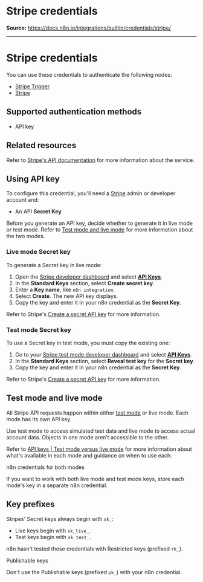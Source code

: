 # Stripe credentials

**Source:** https://docs.n8n.io/integrations/builtin/credentials/stripe/

---

# Stripe credentials

You can use these credentials to authenticate the following nodes:

- [Stripe Trigger](../../trigger-nodes/n8n-nodes-base.stripetrigger/)
- [Stripe](../../app-nodes/n8n-nodes-base.stripe/)

## Supported authentication methods

- API key

## Related resources

Refer to [Stripe's API documentation](https://docs.stripe.com/api) for more information about the service.

## Using API key

To configure this credential, you'll need a [Stripe](https://stripe.com/) admin or developer account and:

- An API **Secret Key**

Before you generate an API key, decide whether to generate it in live mode or test mode. Refer to [Test mode and live mode](#test-mode-and-live-mode) for more information about the two modes.

### Live mode Secret key

To generate a Secret key in live mode:

1. Open the [Stripe developer dashboard](https://dashboard.stripe.com/developers) and select [**API Keys**](https://dashboard.stripe.com/apikeys).
2. In the **Standard Keys** section, select **Create secret key**.
3. Enter a **Key name**, like `n8n integration`.
4. Select **Create**. The new API key displays.
5. Copy the key and enter it in your n8n credential as the **Secret Key**.

Refer to Stripe's [Create a secret API key](https://docs.stripe.com/keys#create-api-secret-key) for more information.

### Test mode Secret key

To use a Secret key in test mode, you must copy the existing one:

1. Go to your [Stripe test mode developer dashboard](https://dashboard.stripe.com/test/developers) and select [**API Keys**](https://dashboard.stripe.com/test/apikeys).
2. In the **Standard Keys** section, select **Reveal test key** for the **Secret key**.
3. Copy the key and enter it in your n8n credential as the **Secret Key**.

Refer to Stripe's [Create a secret API key](https://docs.stripe.com/keys#create-api-secret-key) for more information.

## Test mode and live mode

All Stripe API requests happen within either [test mode](https://docs.stripe.com/test-mode) or live mode. Each mode has its own API key.

Use test mode to access simulated test data and live mode to access actual account data. Objects in one mode aren’t accessible to the other.

Refer to [API keys | Test mode versus live mode](https://docs.stripe.com/keys#test-live-modes) for more information about what's available in each mode and guidance on when to use each.

n8n credentials for both modes

If you want to work with both live mode and test mode keys, store each mode's key in a separate n8n credential.

## Key prefixes

Stripes' Secret keys always begin with `sk_`:

- Live keys begin with `sk_live_`.
- Test keys begin with `sk_test_`.

n8n hasn't tested these credentials with Restricted keys (prefixed `rk_`).

Publishable keys

Don't use the Publishable keys (prefixed `pk_`) with your n8n credential.
